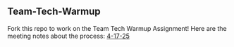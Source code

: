 ## Team-Tech-Warmup

Fork this repo to work on the Team Tech Warmup Assignment!
Here are the meeting notes about the process: [4-17-25](https://github.com/cse110-sp25-group23/Meeting-Notes/blob/main/notes/4-17-25.md)
